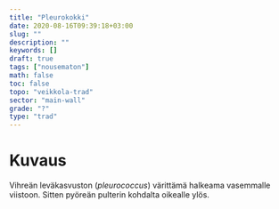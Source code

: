 ```yaml
---
title: "Pleurokokki"
date: 2020-08-16T09:39:18+03:00
slug: ""
description: ""
keywords: []
draft: true
tags: ["nousematon"]
math: false
toc: false
topo: "veikkola-trad"
sector: "main-wall"
grade: "?"
type: "trad"
---
```


# Kuvaus

Vihreän leväkasvuston (_pleurococcus_) värittämä halkeama vasemmalle viistoon. Sitten pyöreän pulterin kohdalta oikealle ylös.